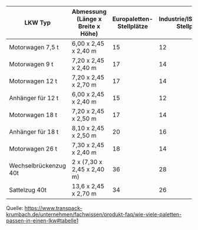 | LKW Typ               | Abmessung (Länge x Breite x Höhe) | Europaletten-Stellplätze | Industrie/ISOpaletten-Stellplätze | Nutzlast |
| --------------------- | --------------------------------- | ------------------------ | --------------------------------- | -------- |
| Motorwagen 7,5 t      | 6,00 x 2,45 x 2,40 m              | 15                       | 12                                | 2,8t     |
| Motorwagen 9 t        | 7,20 x 2,45 x 2,40 m              | 17                       | 14                                | 3,5t     |
| Motorwagen 12 t       | 7,20 x 2,45 x 2,70 m              | 17                       | 14                                | 6,0t     |
| Anhänger für 12 t     | 6,00 x 2,45 x 2,40 m              | 15                       | 12                                | 7,0t     |
| Motorwagen 18 t       | 7,20 x 2,45 x 2,50 m              | 17                       | 14                                | 10,0t    |
| Anhänger für 18 t     | 8,10 x 2,45 x 2,50 m              | 20                       | 16                                | 13,5t    |
| Motorwagen 26 t       | 7,30 x 2,45 x 2,40 m              | 18                       | 14                                | 12,0t    |
| Wechselbrückenzug 40t | 2 x (7,30 x 2,45 x 2,40 m)        | 36                       | 28                                | 24,0t    |
| Sattelzug 40t         | 13,6 x 2,45 x 2,70 m              | 34                       | 26                                | 25,0t    |

Quelle: https://www.transpack-krumbach.de/unternehmen/fachwissen/produkt-faq/wie-viele-paletten-passen-in-einen-lkw#tabelle1